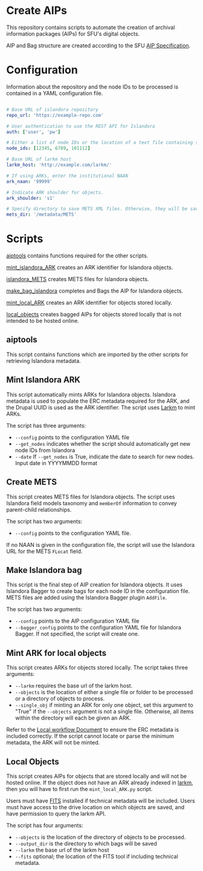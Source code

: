# Create AIPs

This repository contains scripts to automate the creation of archival information packages (AIPs) for SFU's digital
objects.

AIP and Bag structure are created according to the SFU [AIP Specification](https://github.com/kpoloney/aip_spec).

# Configuration

Information about the repository and the node IDs to be processed is contained in a YAML configuration file.

```yaml

# Base URL of islandora repository
repo_url: 'https://example-repo.com'

# User authentication to use the REST API for Islandora
auth: ['user', 'pw']

# Either a list of node IDs or the location of a text file containing space-separated node IDs.
node_ids: [12345, 6789, 101112]

# Base URL of larkm host
larkm_host: 'http://example.com/larkm/'

# If using ARKs, enter the institutional NAAN
ark_naan: '99999'

# Indicate ARK shoulder for objects.
ark_shoulder: 's1'

# Specify directory to save METS XML files. Otherwise, they will be saved in the same folder as the script. 
mets_dir: '/metadata/METS'

```

# Scripts

[aiptools](#aiptools) contains functions required for the other scripts. 

[mint_islandora_ARK](#mint-islandora-ark) creates an ARK identifier for Islandora objects.

[islandora_METS](#create-mets) creates METS files for Islandora objects. 

[make_bag_islandora](#make-islandora-bag) completes and Bags the AIP for Islandora objects.

[mint_local_ARK](#mint-ark-for-local-objects) creates an ARK identifier for objects stored locally.

[local_objects](#local-objects) creates bagged AIPs for objects stored locally that is not intended to be hosted online.

## aiptools

This script contains functions which are imported by the other scripts for retrieving Islandora metadata. 

## Mint Islandora ARK

This script automatically mints ARKs for Islandora objects. Islandora metadata is used to populate the ERC metadata
required for the ARK, and the Drupal UUID is used as the ARK identifier. The script uses 
[Larkm](https://github.com/mjordan/larkm) to mint ARKs. 

The script has three arguments:
- `--config` points to the configuration YAML file
- `--get_nodes` indicates whether the script should automatically get new node IDs from Islandora
- `--date` If `--get_nodes` is True, indicate the date to search for new nodes. Input date in YYYYMMDD format

## Create METS

This script creates METS files for Islandora objects. The script uses Islandora field models taxonomy and `memberOf`
information to convey parent-child relationships.

The script has two arguments: 
- `--config` points to the configuration YAML file.

If no NAAN is given in the configuration file, the script will use the Islandora URL for the METS `FLocat` field.

## Make Islandora bag

This script is the final step of AIP creation for Islandora objects. It uses Islandora Bagger to create bags for 
each node ID in the configuration file. METS files are added using the Islandora Bagger plugin `AddFile`.

The script has two arguments:
- `--config` points to the AIP configuration YAML file
- `--bagger_config` points to the configuration YAML file for Islandora Bagger. If not specified, the script will 
  create one.

## Mint ARK for local objects

This script creates ARKs for objects stored locally. The script takes three arguments:
- `--larkm` requires the base url of the larkm host.
- `--objects` is the location of either a single file or folder to be processed or a directory of objects to process.
- `--single_obj` if minting an ARK for only one object, set this argument to "True" if the `--objects` argument is not 
  a single file. Otherwise, all items within the directory will each be given an ARK.

Refer to the [Local workflow Document](https://github.com/kpoloney/aip_spec/blob/main/local_workflow.md) to ensure 
the ERC metadata is included correctly. If the script cannot locate or parse the minimum metadata, the ARK will not 
be minted.

## Local Objects

This script creates AIPs for objects that are stored locally and will not be hosted online. If the object does not
have an ARK already indexed in [larkm](https://github.com/mjordan/larkm), then you will have to first run the 
`mint_local_ARK.py` script.

Users must have [FITS](https://projects.iq.harvard.edu/fits/get-started-using-fits) installed if technical metadata will
be included. Users must have access to the drive location on which objects are saved, and have permission to query the
larkm API.

The script has four arguments:
- `--objects` is the location of the directory of objects to be processed.
- `--output_dir` is the directory to which bags will be saved
- `--larkm` the base url of the larkm host
- `--fits` optional; the location of the FITS tool if including technical metadata.
